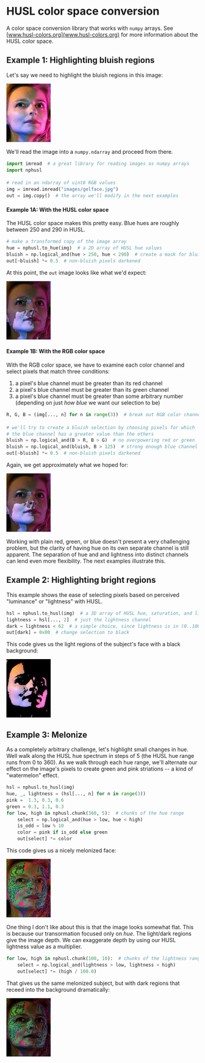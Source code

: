# HUSL color space conversion
A color space conversion library that works with `numpy` arrays. See [www.husl-colors.org](www.husl-colors.org) for more information about the HUSL color space.


## Example 1: Highlighting bluish regions
Let's say we need to highlight the bluish regions in this image:

![an image](images/gelface.jpg)

We'll read the image into a `numpy.ndarray` and proceed from there.

```python
import imread  # a great library for reading images as numpy arrays
import nphusl 

# read in an ndarray of uint8 RGB values
img = imread.imread("images/gelface.jpg")
out = img.copy()  # the array we'll modify in the next examples
```

#### Example 1A: With the HUSL color space

The HUSL color space makes this pretty easy. Blue hues are roughly between
250 and 290 in HUSL.

```python
# make a transformed copy of the image array
hue = nphusl.to_hue(img)  # a 2D array of HUSL hue values
bluish = np.logical_and(hue > 250, hue < 290)  # create a mask for bluish pixels
out[~bluish] *= 0.5  # non-bluish pixels darkened
```

At this point, the `out` image looks like what we'd expect:

![this image](images/blue.jpg)


#### Example 1B: With the RGB color space

With the RGB color space, we have to examine each color channel and select
pixels that match three conditions:

1. a pixel's blue channel must be greater than its red channel
2. a pixel's blue channel must be greater than its green channel
3. a pixel's blue channel must be greater than some arbitrary number
   (depending on just *how blue* we want our selection to be)

```python
R, G, B = (img[..., n] for n in range(3))  # break out RGB color channels

# we'll try to create a bluish selection by choosing pixels for which
# the blue channel has a greater value than the others
bluish = np.logical_and(B > R, B > G)  # no overpowering red or green
bluish = np.logical_and(bluish, B > 125)  # strong enough blue channel
out[~bluish] *= 0.5  # non-bluish pixels darkened
```

Again, we get approximately what we hoped for:

![this image](images/blue_rgb.jpg)

Working with plain red, green, or blue doesn't present a very challenging
problem, but the clarity of having hue on its own separate channel is
still apparent. The separation of hue and and lightness into distinct channels
can lend even more flexibility. The next examples illustrate this.


## Example 2: Highlighting bright regions

This example shows the ease of selecting pixels based on perceived
"luminance" or "lightness" with HUSL.

```python
hsl = nphusl.to_husl(img)  # a 3D array of HUSL hue, saturation, and lightness
lightness = hsl[..., 2]  # just the lightness channel
dark = lightness < 62  # a simple choice, since lightness is in (0..100)
out[dark] = 0x00  # change selection to black
```

This code gives us the light regions of the subject's face with a
black background:

![this image](images/light.jpg)


## Example 3: Melonize

As a completely arbitrary challenge, let's highlight small changes in hue.
Well walk along the HUSL hue spectrum in steps of 5 (the HUSL hue range
runs from 0 to 360). As we walk through each hue range, we'll alternate our
effect on the image's pixels to create green and pink striations -- a
kind of "watermelon" effect.

```python
hsl = nphusl.to_husl(img)
hue, _, lightness = (hsl[..., n] for n in range(3))
pink =  1.3, 0.3, 0.6 
green = 0.3, 1.1, 0.3
for low, high in nphusl.chunk(360, 5):  # chunks of the hue range
    select = np.logical_and(hue > low, hue < high)
    is_odd = low % 10
    color = pink if is_odd else green
    out[select] *= color
```

This code gives us a nicely melonized face:

![this image](images/watermelon_flat.jpg)

One thing I don't like about this is that the image looks somewhat flat.
This is because our transormation focused only on *hue*. The light/dark
regions give the image depth. We can exaggerate depth by using
our HUSL lightness value as a multiplier.

```python
for low, high in nphusl.chunk(100, 10):  # chunks of the lightness range
    select = np.logical_and(lightness > low, lightness < high)
    out[select] *= (high / 100.0)
```

That gives us the same melonized subject, but with dark regions that
receed into the background dramatically:

![this image](images/watermelon.jpg)




